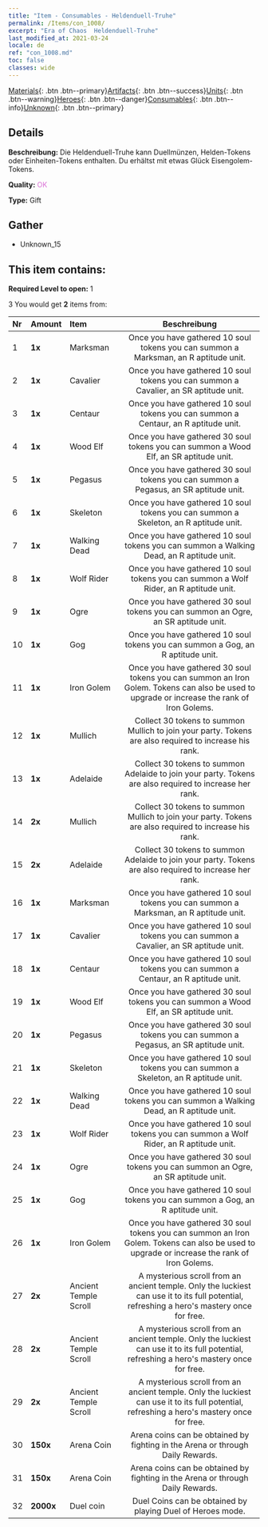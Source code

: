 ```yaml
---
title: "Item - Consumables - Heldenduell-Truhe"
permalink: /Items/con_1008/
excerpt: "Era of Chaos  Heldenduell-Truhe"
last_modified_at: 2021-03-24
locale: de
ref: "con_1008.md"
toc: false
classes: wide
---
```

 [Materials](/de/Items/){: .btn .btn--primary}[Artifacts](/de/Items/Artifacts/){: .btn .btn--success}[Units](/de/Items/Units/){: .btn .btn--warning}[Heroes](/de/Items/Heroes/){: .btn .btn--danger}[Consumables](/de/Items/Consumables/){: .btn .btn--info}[Unknown](/de/Items/Unknown/){: .btn .btn--primary}

## Details
 **Beschreibung:** Die Heldenduell-Truhe kann Duellmünzen, Helden-Tokens oder Einheiten-Tokens enthalten. Du erhältst mit etwas Glück Eisengolem-Tokens.

 **Quality:** <span style="color: #DA70D6">OK</span>

 **Type:** Gift

## Gather

*    Unknown_15 

## This item contains:

 **Required Level to open:** 1

 3 You would get **2** items  from:

  | Nr | Amount |     Item    | Beschreibung |
  |:---|:-------|:------------|:-----------:|
  | 1 |  **1x** | Marksman | Once you have gathered 10 soul tokens you can summon a Marksman, an R aptitude unit.  | 
  | 2 |  **1x** | Cavalier  | Once you have gathered 10 soul tokens you can summon a Cavalier, an SR aptitude unit.  | 
  | 3 |  **1x** | Centaur | Once you have gathered 10 soul tokens you can summon a Centaur, an R aptitude unit.  | 
  | 4 |  **1x** | Wood Elf | Once you have gathered 30 soul tokens you can summon a Wood Elf, an SR aptitude unit.  | 
  | 5 |  **1x** | Pegasus | Once you have gathered 30 soul tokens you can summon a Pegasus, an SR aptitude unit.  | 
  | 6 |  **1x** | Skeleton | Once you have gathered 10 soul tokens you can summon a Skeleton, an R aptitude unit.  | 
  | 7 |  **1x** | Walking Dead | Once you have gathered 10 soul tokens you can summon a Walking Dead, an R aptitude unit.  | 
  | 8 |  **1x** | Wolf Rider | Once you have gathered 10 soul tokens you can summon a Wolf Rider, an R aptitude unit.  | 
  | 9 |  **1x** | Ogre | Once you have gathered 30 soul tokens you can summon an Ogre, an SR aptitude unit.  | 
  | 10 |  **1x** | Gog | Once you have gathered 10 soul tokens you can summon a Gog, an R aptitude unit.  | 
  | 11 |  **1x** | Iron Golem | Once you have gathered 30 soul tokens you can summon an Iron Golem. Tokens can also be used to upgrade or increase the rank of Iron Golems.  | 
  | 12 |  **1x** | Mullich | Collect 30 tokens to summon Mullich to join your party. Tokens are also required to increase his rank.  | 
  | 13 |  **1x** | Adelaide | Collect 30 tokens to summon Adelaide to join your party. Tokens are also required to increase her rank.  | 
  | 14 |  **2x** | Mullich | Collect 30 tokens to summon Mullich to join your party. Tokens are also required to increase his rank.  | 
  | 15 |  **2x** | Adelaide | Collect 30 tokens to summon Adelaide to join your party. Tokens are also required to increase her rank.  | 
  | 16 |  **1x** | Marksman | Once you have gathered 10 soul tokens you can summon a Marksman, an R aptitude unit.  | 
  | 17 |  **1x** | Cavalier  | Once you have gathered 10 soul tokens you can summon a Cavalier, an SR aptitude unit.  | 
  | 18 |  **1x** | Centaur | Once you have gathered 10 soul tokens you can summon a Centaur, an R aptitude unit.  | 
  | 19 |  **1x** | Wood Elf | Once you have gathered 30 soul tokens you can summon a Wood Elf, an SR aptitude unit.  | 
  | 20 |  **1x** | Pegasus | Once you have gathered 30 soul tokens you can summon a Pegasus, an SR aptitude unit.  | 
  | 21 |  **1x** | Skeleton | Once you have gathered 10 soul tokens you can summon a Skeleton, an R aptitude unit.  | 
  | 22 |  **1x** | Walking Dead | Once you have gathered 10 soul tokens you can summon a Walking Dead, an R aptitude unit.  | 
  | 23 |  **1x** | Wolf Rider | Once you have gathered 10 soul tokens you can summon a Wolf Rider, an R aptitude unit.  | 
  | 24 |  **1x** | Ogre | Once you have gathered 30 soul tokens you can summon an Ogre, an SR aptitude unit.  | 
  | 25 |  **1x** | Gog | Once you have gathered 10 soul tokens you can summon a Gog, an R aptitude unit.  | 
  | 26 |  **1x** | Iron Golem | Once you have gathered 30 soul tokens you can summon an Iron Golem. Tokens can also be used to upgrade or increase the rank of Iron Golems.  | 
  | 27 |  **2x** | Ancient Temple Scroll | A mysterious scroll from an ancient temple. Only the luckiest can use it to its full potential, refreshing a hero's mastery once for free.  | 
  | 28 |  **2x** | Ancient Temple Scroll | A mysterious scroll from an ancient temple. Only the luckiest can use it to its full potential, refreshing a hero's mastery once for free.  | 
  | 29 |  **2x** | Ancient Temple Scroll | A mysterious scroll from an ancient temple. Only the luckiest can use it to its full potential, refreshing a hero's mastery once for free.  | 
  | 30 |  **150x** | Arena Coin | Arena coins can be obtained by fighting in the Arena or through Daily Rewards.  | 
  | 31 |  **150x** | Arena Coin | Arena coins can be obtained by fighting in the Arena or through Daily Rewards.  | 
  | 32 |  **2000x** | Duel coin | Duel Coins can be obtained by playing Duel of Heroes mode.  | 
